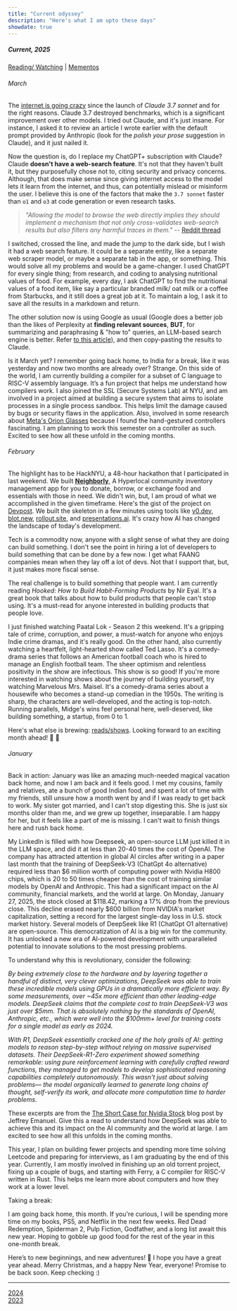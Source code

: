 ```yaml
---
title: "Current odyssey"
description: "Here's what I am upto these days"
showdate: true
---
```


##### Current, 2025

[Reading/ Watching](/reading.html)  |   [Mementos](/mementos.html)  

<span class="update-date-time"></span>


###### March

The [internet is going crazy](https://www.reddit.com/r/ClaudeAI/comments/1ixisq1/just_tried_claude_37_sonnet_what_the_actual_fuck/) since the launch of *Claude 3.7 sonnet* and for the right reasons. Claude 3.7 destroyed benchmarks, which is a significant improvement over other models. I tried out Claude, and it's just insane. For instance, I asked it to review an article I wrote earlier with the default prompt provided by Anthropic (look for the *polish your prose* suggestion in Claude), and it just nailed it.

Now the question is, do I replace my ChatGPT+ subscription with Claude? Claude **doesn't have a web-search feature**. It's not that they haven't built it, but they purposefully chose not to, citing security and privacy concerns. Although, that does make sense since giving internet access to the model lets it learn from the internet, and thus, can potentially mislead or misinform the user. I believe this is one of the factors that make the `3.7 sonnet` faster than `o1` and `o3` at code generation or even research tasks. 

> *"Allowing the model to browse the web directly implies they should implement a mechanism that not only cross-validates web-search results but also filters any harmful traces in them."* -- [Reddit thread](https://www.reddit.com/r/ClaudeAI/comments/1er1osa/comment/lhvomy8/?utm_source=share&utm_medium=web3x&utm_name=web3xcss&utm_term=1&utm_content=share_button)

I switched, crossed the line, and made the jump to the dark side, but I wish it had a web search feature. It could be a separate entity, like a separate web scraper model, or maybe a separate tab in the app, or something. This would solve all my problems and would be a game-changer. I used ChatGPT for every single thing; from research, and coding to analysing nutritional values of food. For example, every day, I ask ChatGPT to find the nutritional values of a food item, like say a particular branded milk/ oat milk or a coffee from Starbucks, and it still does a great job at it. To maintain a log, I ask it to save all the results in a markdown and return.

The other solution now is using Google as usual (Google does a better job than the likes of Perplexity at **finding relevant sources**, **BUT**, for summarizing and paraphrasing & "how to" queries, an LLM-based search engine is better. Refer [to this article](https://medium.com/codex/perplexity-vs-google-search-a-totally-unscientific-comparison-9a58837d7a69)), and then copy-pasting the results to Claude. 

Is it March yet? I remember going back home, to India for a break, like it was yesterday and now two months are already over? Strange. On this side of the world, I am currently building a compiler for a subset of C language to RISC-V assembly language. It’s a fun project that helps me understand how compilers work. I also joined the SSL (Secure Systems Lab) at NYU, and am involved in a project aimed at building a secure system that aims to isolate processes in a single process sandbox. This helps limit the damage caused by bugs or security flaws in the application. Also, involved in some research about [Meta's Orion Glasses](https://about.fb.com/news/2024/09/introducing-orion-our-first-true-augmented-reality-glasses/) because I found the hand-gestured controllers fascinating. I am planning to work this semester on a controller as such. Excited to see how all these unfold in the coming months.

###### February

The highlight has to be HackNYU, a 48-hour hackathon that I participated in last weekend. We built **[Neighborly](https://github.com/mewtyunjay/neighborly/)**, A Hyperlocal community inventory management app for you to donate, borrow, or exchange food and essentials with those in need. We didn't win, but, I am proud of what we accomplished in the given timeframe. Here's the gist of the project on [Devpost](https://devpost.com/software/neighbourly-r7fjz4?ref_content=my-projects-tab&ref_feature=my_projects). We built the skeleton in a few minutes using tools like [v0.dev](https://v0.dev), [blot.new](https://blot.new), [rollout.site](https://rollout.site), and [presentations.ai](https://presentations.ai/). It's crazy how AI has changed the landscape of today's development. 

Tech is a commodity now, anyone with a slight sense of what they are doing can build something. I don't see the point in hiring a lot of developers to build something that can be done by a few now. I get what FAANG companies mean when they lay off a lot of devs. Not that I support that, but, it just makes more fiscal sense.

The real challenge is to build something that people want. I am currently reading *Hooked: How to Build Habit-Forming Products* by Nir Eyal. It's a great book that talks about how to build products that people can't stop using. It's a must-read for anyone interested in building products that people love.

I just finished watching Paatal Lok - Season 2 this weekend. It's a gripping tale of crime, corruption, and power, a must-watch for anyone who enjoys Indie crime dramas, and it's really good. On the other hand, also currently watching a heartfelt, light-hearted show called Ted Lasso. It's a comedy-drama series that follows an American football coach who is hired to manage an English football team. The sheer optimism and relentless positivity in the show are infectious. This show is so good! If you're more interested in watching shows about the journey of building yourself, try watching Marvelous Mrs. Maisel. It's a comedy-drama series about a housewife who becomes a stand-up comedian in the 1950s. The writing is sharp, the characters are well-developed, and the acting is top-notch. Running parallels, Midge's wins feel personal here, well-deserved, like building something, a startup, from 0 to 1.

Here's what else is brewing: [reads/shows](/reading.html). Looking forward to an exciting month ahead! 🍿 🍺

###### January

Back in action: January was like an amazing much-needed magical vacation back home, and now I am back and it feels good. I met my cousins, family and relatives, ate a bunch of good Indian food, and spent a lot of time with my friends, still unsure how a month went by and if I was ready to get back to work. My sister got married, and I can't stop digesting this. She is just six months older than me, and we grew up together, inseparable. I am happy for her, but it feels like a part of me is missing. I can't wait to finish things here and rush back home.

My LinkedIn is filled with how Deepseek, an open-source LLM just killed it in the LLM space, and did it at less than 20-40 times the cost of OpenAI. The company has attracted attention in global AI circles after writing in a paper last month that the training of DeepSeek-V3 (ChatGpt 4o alternative) required less than $6 million worth of computing power with Nvidia H800 chips, which is 20 to 50 times cheaper than the cost of training similar models by OpenAI and Anthropic. This had a significant impact on the AI community, financial markets, and the world at large. On Monday, January 27, 2025, the stock closed at $118.42, marking a 17% drop from the previous close. This decline erased nearly $600 billion from NVIDIA's market capitalization, setting a record for the largest single-day loss in U.S. stock market history. Several models of DeepSeek like R1 (ChatGpt O1 alternative) are open-source. This democratization of AI is a big win for the community. It has unlocked a new era of AI-powered development with unparalleled potential to innovate solutions to the most pressing problems.

To understand why this is revolutionary, consider the following:

*By being extremely close to the hardware and by layering together a handful of distinct, very clever optimizations, DeepSeek was able to train these incredible models using GPUs in a dramatically more efficient way. By some measurements, over ~45x more efficient than other leading-edge models. DeepSeek claims that the complete cost to train DeepSeek-V3 was just over $5mm. That is absolutely nothing by the standards of OpenAI, Anthropic, etc., which were well into the $100mm+ level for training costs for a single model as early as 2024.*

*With R1, DeepSeek essentially cracked one of the holy grails of AI: getting models to reason step-by-step without relying on massive supervised datasets. Their DeepSeek-R1-Zero experiment showed something remarkable: using pure reinforcement learning with carefully crafted reward functions, they managed to get models to develop sophisticated reasoning capabilities completely autonomously. This wasn't just about solving problems— the model organically learned to generate long chains of thought, self-verify its work, and allocate more computation time to harder problems.*

These excerpts are from the [The Short Case for Nvidia Stock](https://youtubetranscriptoptimizer.com/blog/05_the_short_case_for_nvda) blog post by Jeffrey Emanuel. Give this a read to understand how DeepSeek was able to achieve this and its impact on the AI community and the world at large. I am excited to see how all this unfolds in the coming months.

This year, I plan on building fewer projects and spending more time solving Leetcode and preparing for interviews, as I am graduating by the end of this year. Currently, I am mostly involved in finishing up an old torrent project, fixing up a couple of bugs, and starting with Ferry, a C compiler for RISC-V written in Rust. This helps me learn more about computers and how they work at a lower level. 

Taking a break:

I am going back home, this month. If you're curious, I will be spending more time on my books, PS5, and Netflix in the next few weeks. Red Dead Redemption, Spiderman 2, Pulp Fiction, Godfather, and a long list await this new year. Hoping to gobble up good food for the rest of the year in this one-month break.

Here’s to new beginnings, and new adventures! 🥂 I hope you have a great year ahead. Merry Christmas, and a happy New Year, everyone! Promise to be back soon. Keep checking :)

---
[2024](/blog/24.html)  
[2023](/blog/23.html)  
